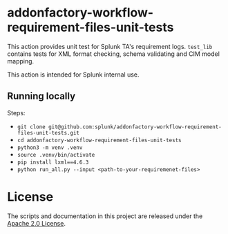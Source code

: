 # addonfactory-workflow-requirement-files-unit-tests

This action provides unit test for Splunk TA's requirement logs.
`test_lib` contains tests for XML format checking, schema validating and CIM model mapping.

This action is intended for Splunk internal use.

## Running locally

Steps:

- `git clone git@github.com:splunk/addonfactory-workflow-requirement-files-unit-tests.git`
- `cd addonfactory-workflow-requirement-files-unit-tests`
- `python3 -m venv .venv`
- `source .venv/bin/activate`
- `pip install lxml==4.6.3`
- `python run_all.py --input <path-to-your-requiremenet-files>`

# License

The scripts and documentation in this project are released under the [Apache 2.0 License](LICENSE).
